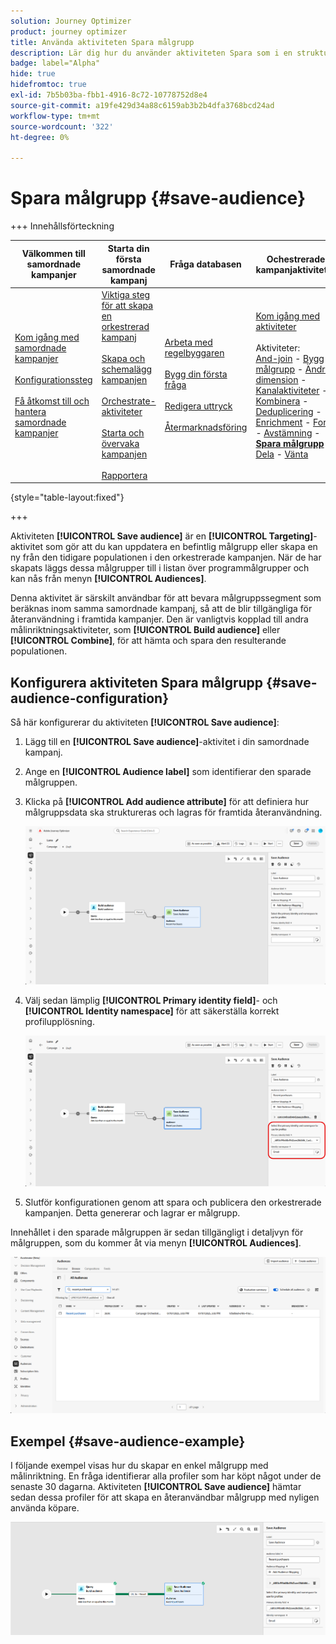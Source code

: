 ```yaml
---
solution: Journey Optimizer
product: journey optimizer
title: Använda aktiviteten Spara målgrupp
description: Lär dig hur du använder aktiviteten Spara som i en strukturerad kampanj
badge: label="Alpha"
hide: true
hidefromtoc: true
exl-id: 7b5b03ba-fbb1-4916-8c72-10778752d8e4
source-git-commit: a19fe429d34a88c6159ab3b2b4dfa3768bcd24ad
workflow-type: tm+mt
source-wordcount: '322'
ht-degree: 0%

---
```


# Spara målgrupp {#save-audience}

+++ Innehållsförteckning

| Välkommen till samordnade kampanjer | Starta din första samordnade kampanj | Fråga databasen | Ochestrerade kampanjaktiviteter |
|---|---|---|---|
| [Kom igång med samordnade kampanjer](../gs-orchestrated-campaigns.md)<br/><br/>[Konfigurationssteg](../configuration-steps.md)<br/><br/>[Få åtkomst till och hantera samordnade kampanjer](../access-manage-orchestrated-campaigns.md) | [Viktiga steg för att skapa en orkestrerad kampanj](../gs-campaign-creation.md)<br/><br/>[Skapa och schemalägg kampanjen](../create-orchestrated-campaign.md)<br/><br/>[Orchestrate-aktiviteter](../orchestrate-activities.md)<br/><br/>[Starta och övervaka kampanjen](../start-monitor-campaigns.md)<br/><br/>[Rapportera](../reporting-campaigns.md) | [Arbeta med regelbyggaren](../orchestrated-rule-builder.md)<br/><br/>[Bygg din första fråga](../build-query.md)<br/><br/>[Redigera uttryck](../edit-expressions.md)<br/><br/>[Återmarknadsföring](../retarget.md) | [Kom igång med aktiviteter](about-activities.md)<br/><br/>Aktiviteter:<br/>[And-join](and-join.md) - [Bygg målgrupp](build-audience.md) - [Ändra dimension](change-dimension.md) - [Kanalaktiviteter](channels.md) - [Kombinera](combine.md) - [Deduplicering](deduplication.md) - [Enrichment](enrichment.md) - [Fork](fork.md)  - [Avstämning](reconciliation.md) - <b>[Spara målgrupp](save-audience.md)</b> - [Dela](split.md) - [Vänta](wait.md) |

{style="table-layout:fixed"}

+++


Aktiviteten **[!UICONTROL Save audience]** är en **[!UICONTROL Targeting]**-aktivitet som gör att du kan uppdatera en befintlig målgrupp eller skapa en ny från den tidigare populationen i den orkestrerade kampanjen. När de har skapats läggs dessa målgrupper till i listan över programmålgrupper och kan nås från menyn **[!UICONTROL Audiences]**.

Denna aktivitet är särskilt användbar för att bevara målgruppssegment som beräknas inom samma samordnade kampanj, så att de blir tillgängliga för återanvändning i framtida kampanjer. Den är vanligtvis kopplad till andra målinriktningsaktiviteter, som **[!UICONTROL Build audience]** eller **[!UICONTROL Combine]**, för att hämta och spara den resulterande populationen.

## Konfigurera aktiviteten Spara målgrupp {#save-audience-configuration}

Så här konfigurerar du aktiviteten **[!UICONTROL Save audience]**:

1. Lägg till en **[!UICONTROL Save audience]**-aktivitet i din samordnade kampanj.

1. Ange en **[!UICONTROL Audience label]** som identifierar den sparade målgruppen.

1. Klicka på **[!UICONTROL Add audience attribute]** för att definiera hur målgruppsdata ska struktureras och lagras för framtida återanvändning.

   ![](../assets/save-audience-1.png)

1. Välj sedan lämplig **[!UICONTROL Primary identity field]**-&#x200B; och **[!UICONTROL Identity namespace]** för att säkerställa korrekt profilupplösning.

   ![](../assets/save-audience-2.png)

1. Slutför konfigurationen genom att spara och publicera den orkestrerade kampanjen. Detta genererar och lagrar er målgrupp.

Innehållet i den sparade målgruppen är sedan tillgängligt i detaljvyn för målgruppen, som du kommer åt via menyn **[!UICONTROL Audiences]**.

![](../assets/save-audience-3.png)

## Exempel {#save-audience-example}

I följande exempel visas hur du skapar en enkel målgrupp med målinriktning. En fråga identifierar alla profiler som har köpt något under de senaste 30 dagarna. Aktiviteten **[!UICONTROL Save audience]** hämtar sedan dessa profiler för att skapa en återanvändbar målgrupp med nyligen använda köpare.

![](../assets/save-audience-4.png)
